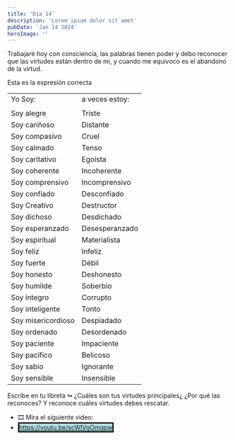 ```yaml
---
title: 'Día 14'
description: 'Lorem ipsum dolor sit amet'
pubDate: 'Jan 14 2024'
heroImage: ''
---
```


Trabajaré hoy con consciencia, las palabras tienen poder y debo reconocer que las virtudes están dentro de mi, y cuando me equivoco es el abandono de la virtud.

Esta es la expresión correcta

|                   |                   | 
|-------------------|-------------------|
|Yo Soy:            |  a veces estoy:   |
|                   |                   | 
|Soy alegre         |  Triste           | 
|Soy cariñoso       |  Distante         | 
|Soy compasivo      |  Cruel            |
|Soy calmado        |  Tenso            | 
|Soy caritativo     |  Egoísta          |
|Soy coherente      |  Incoherente      |
|Soy comprensivo    |  Incomprensivo    |              
|Soy confiado       |  Desconfiado      | 
|Soy Creativo       |  Destructor       | 
|Soy dichoso        |  Desdichado       | 
|Soy esperanzado    |  Desesperanzado   | 
|Soy espiritual     |  Materialista     |
|Soy feliz          |  Infeliz          | 
|Soy fuerte         |  Débil            | 
|Soy honesto        |  Deshonesto       | 
|Soy humilde        |  Soberbio         | 
|Soy íntegro        |  Corrupto         | 
|Soy inteligente    |  Tonto            | 
|Soy misericordioso |  Despiadado       | 
|Soy ordenado       |  Desordenado      | 
|Soy paciente       |  Impaciente       | 
|Soy pacífico       |  Belicoso         | 
|Soy sabio          |  Ignorante        | 
|Soy sensible       |  Insensible       |  

<p></p>

Escribe en tu libreta
↬ ¿Cuáles son tus virtudes principales¿ ¿Por qué las reconoces?
Y reconoce cuáles virtudes debes rescatar.  

- 🎞 Mira el siguiente video: 
- <span style="background:#B0E0E6; border:solid">https://youtu.be/scWIVgOmgpw</span>
